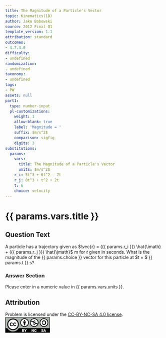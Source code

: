 ```yaml
---
title: The Magnitude of a Particle's Vector
topic: Kinematics(1D)
author: Jake Bobowski
source: 2012 Final Q1
template_version: 1.1
attribution: standard
outcomes:
- 4.7.3.0
difficulty:
- undefined
randomization:
- undefined
taxonomy:
- undefined
tags:
- PW
assets: null
part1:
  type: number-input
  pl-customizations:
    weight: 1
    allow-blank: true
    label: 'Magnitude = '
    suffix: $m/s^2$
    comparison: sigfig
    digits: 3
substitutions:
  params:
    vars:
      title: The Magnitude of a Particle's Vector
      units: $m/s^2$
    r_i: 5t^3 + 6t^2 - 7t
    r_j: 8t^3 + t^2 + 2t
    t: 6
    choice: velocity
---
```

# {{ params.vars.title }}
## Question Text

A particle has a trajectory given as $\vec{r} = ({{ params.r_i }}) \hat{\imath} + ({{ params.r_j }}) \hat{\jmath}$ m for $t$ given in seconds. What is the magnitude of the {{ params.choice }} vector for this particle at $t = $ {{ params.t }} s?

### Answer Section

Please enter in a numeric value in {{ params.vars.units }}.

## Attribution

Problem is licensed under the [CC-BY-NC-SA 4.0 license](https://creativecommons.org/licenses/by-nc-sa/4.0/).<br> ![The Creative Commons 4.0 license requiring attribution-BY, non-commercial-NC, and share-alike-SA license.](https://raw.githubusercontent.com/firasm/bits/master/by-nc-sa.png)